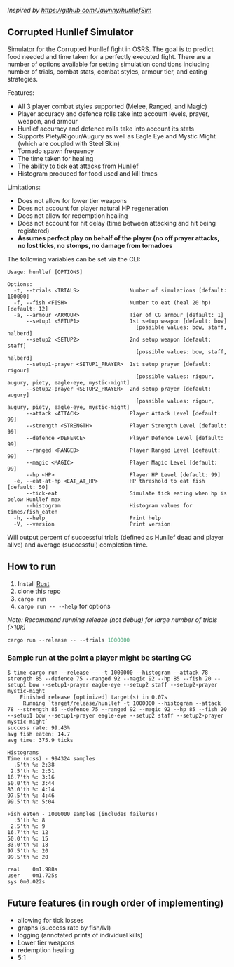 *Inspired by https://github.com/Jawnny/hunllefSim*

## Corrupted Hunllef Simulator

Simulator for the Corrupted Hunllef fight in OSRS. The goal is to predict food
needed and time taken for a perfectly executed fight. There are a number of
options available for setting simulation conditions including number of trials,
combat stats, combat styles, armour tier, and eating strategies.

Features:
- All 3 player combat styles supported (Melee, Ranged, and Magic)
- Player accuracy and defence rolls take into account levels, prayer, weapon,
  and armour
- Hunllef accuracy and defence rolls take into account its stats
- Supports Piety/Rigour/Augury as well as Eagle Eye and Mystic Might (which are
  coupled with Steel Skin)
- Tornado spawn frequency
- The time taken for healing
- The ability to tick eat attacks from Hunllef
- Histogram produced for food used and kill times

Limitations:
- Does not allow for lower tier weapons
- Does not account for player natural HP regeneration
- Does not allow for redemption healing
- Does not account for hit delay (time between attacking and hit being
  registered)
- **Assumes perfect play on behalf of the player (no off prayer attacks, no lost
  ticks, no stomps, no damage from tornadoes**


The following variables can be set via the CLI:
```
Usage: hunllef [OPTIONS]

Options:
  -t, --trials <TRIALS>                Number of simulations [default: 100000]
  -f, --fish <FISH>                    Number to eat (heal 20 hp) [default: 12]
  -a, --armour <ARMOUR>                Tier of CG armour [default: 1]
      --setup1 <SETUP1>                1st setup weapon [default: bow]
                                         [possible values: bow, staff, halberd]
      --setup2 <SETUP2>                2nd setup weapon [default: staff]
                                         [possible values: bow, staff, halberd]
      --setup1-prayer <SETUP1_PRAYER>  1st setup prayer [default: rigour]
                                         [possible values: rigour, augury, piety, eagle-eye, mystic-might]
      --setup2-prayer <SETUP2_PRAYER>  2nd setup prayer [default: augury]
                                         [possible values: rigour, augury, piety, eagle-eye, mystic-might]
      --attack <ATTACK>                Player Attack Level [default: 99]
      --strength <STRENGTH>            Player Strength Level [default: 99]
      --defence <DEFENCE>              Player Defence Level [default: 99]
      --ranged <RANGED>                Player Ranged Level [default: 99]
      --magic <MAGIC>                  Player Magic Level [default: 99]
      --hp <HP>                        Player HP Level [default: 99]
  -e, --eat-at-hp <EAT_AT_HP>          HP threshold to eat fish [default: 50]
      --tick-eat                       Simulate tick eating when hp is below Hunllef max
      --histogram                      Histogram values for times/fish_eaten
  -h, --help                           Print help
  -V, --version                        Print version

```

Will output percent of successful trials (defined as Hunllef dead and player
alive) and average (successful) completion time.


## How to run

1. Install [Rust](https://www.rust-lang.org/tools/install)
2. clone this repo
3. `cargo run` 
4. `cargo run -- --help` for options

*Note: Recommend running release (not debug) for large number of trials (>10k)*
```rust
cargo run --release -- --trials 1000000
```

### Sample run at the point a player might be starting CG

```
$ time cargo run --release -- -t 1000000 --histogram --attack 78 --strength 85 --defence 75 --ranged 92 --magic 92 --hp 85 --fish 20 --setup1 bow --setup1-prayer eagle-eye --setup2 staff --setup2-prayer mystic-might
    Finished release [optimized] target(s) in 0.07s
     Running `target/release/hunllef -t 1000000 --histogram --attack 78 --strength 85 --defence 75 --ranged 92 --magic 92 --hp 85 --fish 20 --setup1 bow --setup1-prayer eagle-eye --setup2 staff --setup2-prayer mystic-might`
success rate: 99.43%
avg fish eaten: 14.7
avg time: 375.9 ticks

Histograms
Time (m:ss) - 994324 samples
  .5'th %: 2:38
 2.5'th %: 2:51
16.7'th %: 3:16
50.0'th %: 3:44
83.0'th %: 4:14
97.5'th %: 4:46
99.5'th %: 5:04

Fish eaten - 1000000 samples (includes failures)
  .5'th %: 8
 2.5'th %: 9
16.7'th %: 12
50.0'th %: 15
83.0'th %: 18
97.5'th %: 20
99.5'th %: 20

real	0m1.988s
user	0m1.725s
sys	0m0.022s
```

## Future features (in rough order of implementing)
- allowing for tick losses
- graphs (success rate by fish/lvl)
- logging (annotated prints of individual kills)
- Lower tier weapons
- redemption healing
- 5:1

